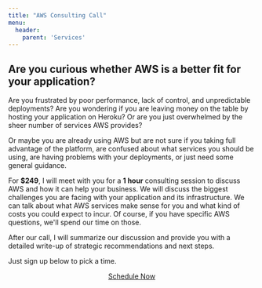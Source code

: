 ```yaml
---
title: "AWS Consulting Call"
menu:
  header:
    parent: 'Services'
---
```


## Are you curious whether AWS is a better fit for your application?

Are you frustrated by poor performance, lack of control, and unpredictable deployments? Are you wondering if you are leaving money on the table by hosting your application on Heroku? Or are you just overwhelmed by the sheer number of services AWS provides?

Or maybe you are already using AWS but are not sure if you taking full advantage of the platform, are confused about what services you should be using, are having problems with your deployments, or just need some general guidance.

For **$249**, I will meet with you for a **1 hour** consulting session to discuss AWS and how it can help your business. We will discuss the biggest challenges you are facing with your application and its infrastructure. We can talk about what AWS services make sense for you and what kind of costs you could expect to incur. Of course, if you have specific AWS questions, we'll spend our time on those.

After our call, I will summarize our discussion and provide you with a detailed write-up of strategic recommendations and next steps.

Just sign up below to pick a time.

<div style="text-align: center">
<script src="https://gumroad.com/js/gumroad.js"></script>
<a class="gumroad-button" href="https://gum.co/aws-call?wanted=true" target="_blank">Schedule Now</a>
</div>
